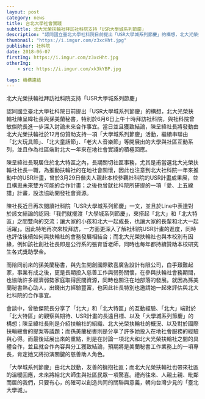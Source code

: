 ```yaml
---
layout: post
category: news
title: 台北大學社會實踐
subtitle: 北大光榮扶輪社拜訪社科院支持「USR大學城系列節慶」
description: "認同國立臺北大學社科院日前提出「USR大學城系列節慶」的構想，北大光榮扶輪社陳呈緯社長與孫美蘭秘書，特別於6月6日上午十時拜訪社科院..."
thumbnail: "https://i.imgur.com/z3xcHht.jpg"
publisher: 社科院
date: 2018-06-07
firstImg: https://i.imgur.com/z3xcHht.jpg
otherImg:
    - src: https://i.imgur.com/xk3kYBP.jpg
    
tags: 機構連結
---
```


北大光榮扶輪社拜訪社科院支持「USR大學城系列節慶」

認同國立臺北大學社科院日前提出「USR大學城系列節慶」的構想，北大光榮扶輪社陳呈緯社長與孫美蘭秘書，特別於6月6日上午十時拜訪社科院，與社科院曾敏傑院長進一步深入討論未來合作事宜。當日並且獲致結論，陳呈緯社長將發動由北大光榮扶輪社於12月份贊助支持一項「大學城系列節慶」活動，繼續串聯由「北大玩具節」、「北大童話節」、「老大人音樂節」等開展出的大學與社區互動系列，並且作為社區端對北大一年來在地社會實踐的積極回應。

陳呈緯社長現居住於北大特區之內，長期關切社區事務，尤其是甫當選北大光榮扶輪社社長一職，為推動扶輪社的在地社會關懷，因此也注意到北大社科院一年來推動中的USR計畫，曾於3月29日偕夫人親赴本校參觀社科院的USR計畫成果展，並且構思未來雙方可能的合作計畫；之後也曾就社科院所研提的一項「愛、上五線譜」計畫，設法協助開發社會資源。

陳社長近日再次閱讀社科院「USR大學城系列節慶」一文，並且於Line中表達對於該文結論的認同:「我們就擺渡「大學城系列節慶」，來搭起「北大」和「北大特區」之間雙向的交流；讓大家的小孩和北大一起成長，也讓大家的長輩和北大一起活躍」。因此特地再次來校拜訪，一方面更深入了解社科院USR計畫的進度，同時也評估後續如何與扶輪社的會務發展相結合；而北大光榮扶輪社也與本校別有因緣，例如該社創社社長即是公行系的張育哲老師，同時也每年都持續贊助本校研究生各式獎助學金。

而陪同前來的孫美蘭秘書，與先生開創國際歡喜廣告設計有限公司，白手艱難起家，事業有成之後，更是長期投入慈善工作與弱勢關懷，在參與扶輪社會務期間，也協助許多經濟弱勢家庭取得民間資源，同時也關注在地部落的發展。就因為孫美蘭秘書熱心助人，出錢出力經驗豐富，也因此社長特別也邀請她一起來評估與北大社科院的合作事宜。

會談中，曾敏傑院長分享了「北大」和「北大特區」的互動經驗、「北大」端對於「北大特區」的觀察與期待、USR計畫的長遠目標、以及「大學城系列節慶」的構想；陳呈緯社長則是介紹扶輪社的組織、北大光榮扶輪社的概況、以及對於國際扶輪總會的提案等議題；而孫美蘭秘書則是分享了許多她投入在地社會服務的經驗與心得。而最後延展出來的重點，則是在討論一項北大和北大光榮扶輪社之間的具體合作，並且就合作內容與分工獲致結論，預期將是美蘭秘書工作業務上的一項專長，肯定她又將扮演關鍵的慈善助人角色。

「大學城系列節慶」由北大啟動，友善的擁抱社區；而北大光榮扶輪社也帶來社區的溫暖回應，未來將給北大師生與社區民眾一項驚喜。禮尚往來、人親土親、毗鄰而居的我們，只要有心，的確可以創造共同的關聯與意義，朝向台灣少見的「臺北大學城」。
